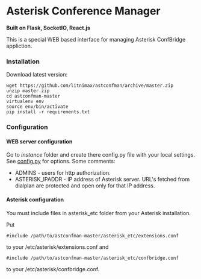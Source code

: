 # Asterisk Conference Manager
**Built on Flask, SocketIO, React.js**

This is a special WEB based interface for managing Asterisk ConfBridge appliction.

### Installation
Download latest version:
```
wget https://github.com/litnimax/astconfman/archive/master.zip
unzip master.zip
cd astconfman-master
virtualenv env
source env/bin/activate
pip install -r requirements.txt
```

### Configuration
#### WEB server configuration
Go to *instance* folder and create there config.py file with your local settings. See [config.py](https://github.com/litnimax/astconfman/blob/master/astconfman/config.py) for options.
Some comments:
* ADMINS - users for http authorization.
* ASTERISK_IPADDR - IP address of Asterisk server. URL's fetched from dialplan are protected and open only for that IP address.

#### Asterisk configuration
You must include files in asterisk_etc folder from your Asterisk installation.

Put 
```
#include /path/to/astconfman-master/asterisk_etc/extensions.conf
```
to your /etc/asterisk/extensions.conf
and 
```
#include /path/to/astconfman-master/asterisk_etc/confbridge.conf
```
to your /etc/asterisk/confbridge.conf.




